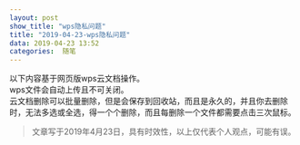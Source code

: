 ```yaml
---
layout: post
show_title: "wps隐私问题"
title: "2019-04-23-wps隐私问题"
data: 2019-04-23 13:52
categories:  随笔
---
```


以下内容基于网页版wps云文档操作。  
wps文件会自动上传且不可关闭。  
云文档删除可以批量删除，但是会保存到回收站，而且是永久的，并且你去删除时，无法多选或全选，得一个个删除，而且每删除一个文件都需要点击三次鼠标。

<!--more-->
>文章写于2019年4月23日，具有时效性，以上仅代表个人观点，可能有误。